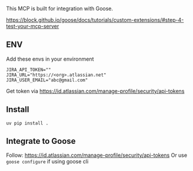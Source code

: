 This MCP is built for integration with Goose.

https://block.github.io/goose/docs/tutorials/custom-extensions/#step-4-test-your-mcp-server

## ENV
Add these envs in your environment

```
JIRA_API_TOKEN=""
JIRA_URL="https://<org>.atlassian.net"
JIRA_USER_EMAIL="abc@gmail.com"
```

Get token via https://id.atlassian.com/manage-profile/security/api-tokens

## Install

`uv pip install .`

## Integrate to Goose

Follow: https://id.atlassian.com/manage-profile/security/api-tokens
Or use `goose configure` if using goose cli
